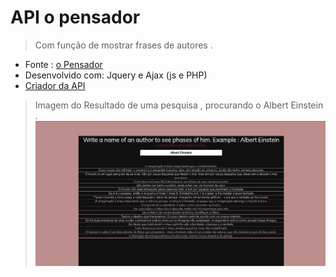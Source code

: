 # API o pensador
> Com função de mostrar frases de autores .

 - Fonte : [o Pensador](https://www.pensador.com/)
 - Desenvolvido com: Jquery e Ajax (js e PHP) 
 - [Criador da API ](https://github.com/LuisAraujo/API-O-Pensador)
 
  > Imagem do Resultado de uma pesquisa , procurando o Albert Einstein .
 ![img](img.jpg)
